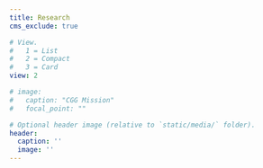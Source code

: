 ```yaml
---
title: Research
cms_exclude: true

# View.
#   1 = List
#   2 = Compact
#   3 = Card
view: 2

# image:
#   caption: "CGG Mission"
#   focal_point: ""

# Optional header image (relative to `static/media/` folder).
header:
  caption: ''
  image: ''
---
```

